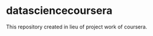 datasciencecoursera
===================

This repository created in lieu of project work of coursera.

